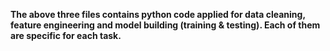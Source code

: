 **The above three files contains python code applied for data cleaning, feature engineering and model building (training & testing). Each of them are specific for each task.**
